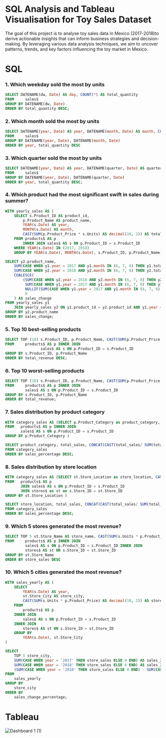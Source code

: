 # SQL Analysis and Tableau Visualisation for Toy Sales Dataset
The goal of this project is to analyse toy sales data in Mexico (2017-2018)to derive actionable insights that can inform business strategies and decision-making. By leveraging various data analysis techniques, we aim to uncover patterns, trends, and key factors influencing the toy market in Mexico.

# SQL
### 1. Which weekday sold the most by units
````sql
SELECT DATENAME(dw, Date) AS day, COUNT(*) AS total_quantity
FROM     sales$
GROUP BY DATENAME(dw, Date)
ORDER BY total_quantity DESC;
````
### 2. Which month sold the most by units
````sql
SELECT DATENAME(year, Date) AS year, DATENAME(month, Date) AS month, COUNT(*) AS total_quantity
FROM     sales$
GROUP BY DATENAME(year, Date), DATENAME(month, Date)
ORDER BY year, total_quantity DESC
````
### 3. Which quarter sold the most by units 
````sql
SELECT DATENAME(year, Date) AS year, DATENAME(quarter, Date) AS quarter, COUNT(*) AS total_quantity
FROM     sales$
GROUP BY DATENAME(year, Date), DATENAME(quarter, Date)
ORDER BY year, total_quantity DESC;
````
### 4. Which product had the most significant swift in sales during summer? 
````sql
WITH yearly_sales AS (
    SELECT s.Product_ID AS product_id,
        p.Product_Name AS product_name,
        YEAR(s.Date) AS year,
        MONTH(s.Date) AS month,
        CAST(SUM(p.Product_Price * s.Units) AS decimal(10, 2)) AS total_revenue
    FROM products$ AS p
        INNER JOIN sales$ AS s ON p.Product_ID = s.Product_ID
    WHERE YEAR(s.Date) IN (2017, 2018)
    GROUP BY YEAR(s.Date), MONTH(s.Date), s.Product_ID, p.Product_Name)

SELECT y2.product_name,
    SUM(CASE WHEN y1.year = 2017 AND y1.month IN (6, 7, 8) THEN y1.total_revenue ELSE 0 END) AS summer_2017,
    SUM(CASE WHEN y2.year = 2018 AND y2.month IN (6, 7, 8) THEN y2.total_revenue ELSE 0 END) AS summer_2018,
    COALESCE(
        (SUM(CASE WHEN y2.year = 2018 AND y2.month IN (6, 7, 8) THEN y2.total_revenue ELSE 0 END) - 
         SUM(CASE WHEN y1.year = 2017 AND y1.month IN (6, 7, 8) THEN y1.total_revenue ELSE 0 END)) *100/
         NULLIF(SUM(CASE WHEN y1.year = 2017 AND y1.month IN (6, 7, 8) THEN y1.total_revenue ELSE 0 END), 0),
         0
    ) AS sales_change
FROM yearly_sales y1
    JOIN yearly_sales y2 ON y1.product_id = y2.product_id AND y1.year = 2017 AND y2.year = 2018
GROUP BY y2.product_name
ORDER BY sales_change;
````
### 5. Top 10 best-selling products
````sql
SELECT TOP (10) s.Product_ID, p.Product_Name, CAST(SUM(p.Product_Price * s.Units) AS decimal(10, 2)) AS total_revenue
FROM     products$ AS p INNER JOIN
                sales$ AS s ON p.Product_ID = s.Product_ID
GROUP BY s.Product_ID, p.Product_Name
ORDER BY total_revenue DESC; 
````
### 6. Top 10 worst-selling products 
````sql
SELECT TOP (10) s.Product_ID, p.Product_Name, CAST(SUM(p.Product_Price * s.Units) AS decimal(10, 2)) AS total_revenue
FROM     products$ AS p INNER JOIN
         sales$ AS s ON p.Product_ID = s.Product_ID
GROUP BY s.Product_ID, p.Product_Name
ORDER BY total_revenue;
````
### 7. Sales distribution by product category
````sql
WITH category_sales AS (SELECT p.Product_Category as product_category, CAST(SUM(s.Units * p.Product_Price) AS decimal(10, 2)) AS total_sales
FROM   products$ AS p INNER JOIN
       sales$ AS s ON p.Product_ID = s.Product_ID
GROUP BY p.Product_Category )

SELECT product_category, total_sales, CONCAT(CAST(total_sales/ SUM(total_sales) OVER () * 100 AS decimal(10, 2)), '%')AS sales_percentage
FROM category_sales
ORDER BY sales_percentage DESC;
````
### 8. Sales distribution by store location
````sql
WITH category_sales AS (SELECT st.Store_Location as store_location, CAST(SUM(s.Units * p.Product_Price) AS decimal(10, 2)) AS total_sales
FROM   products$ AS p
       JOIN sales$ AS s ON p.Product_ID = s.Product_ID
       JOIN stores$ as st on s.Store_ID = st.Store_ID
GROUP BY st.Store_Location )

SELECT store_location, total_sales, CONCAT(CAST(total_sales/ SUM(total_sales) OVER () * 100 AS decimal(10, 2)), '%')AS sales_percentage
FROM category_sales
ORDER BY sales_percentage DESC;
````
### 9. Which 5 stores generated the most revenue? 
````sql
SELECT TOP 5 st.Store_Name AS store_name, CAST(SUM(s.Units * p.Product_Price) AS decimal(10, 2)) AS store_sales
FROM     products$ AS p INNER JOIN
         sales$ AS s ON p.Product_ID = s.Product_ID INNER JOIN
         stores$ AS st ON s.Store_ID = st.Store_ID
GROUP BY st.Store_Name
ORDER BY store_sales DESC
````
### 10. Which 5 cities generated the most revenue? 
````sql
WITH sales_yearly AS (
    SELECT 
        YEAR(s.Date) AS year,
        st.Store_City AS store_city,
        CAST(SUM(s.Units * p.Product_Price) AS decimal(10, 2)) AS store_sales
    FROM     
        products$ AS p 
    INNER JOIN
        sales$ AS s ON p.Product_ID = s.Product_ID 
    INNER JOIN
        stores$ AS st ON s.Store_ID = st.Store_ID
    GROUP BY 
        YEAR(s.Date), st.Store_City
)

SELECT 
    TOP 5 store_city, 
    SUM(CASE WHEN year = '2017' THEN store_sales ELSE 0 END) AS sales_2017, 
    SUM(CASE WHEN year = '2018' THEN store_sales ELSE 0 END) AS sales_2018, 
    (SUM(CASE WHEN year = '2018' THEN store_sales ELSE 0 END) - SUM(CASE WHEN year = '2017' THEN store_sales ELSE 0 END)) * 100.0 / NULLIF(SUM(CASE WHEN year = '2017' THEN store_sales ELSE 0 END), 0) AS sales_change_percentage
FROM 
    sales_yearly
GROUP BY 
    store_city
ORDER BY 
    sales_change_percentage;
````
# Tableau
![Dashboard 1 (1)](https://github.com/linhn0510/linhnguyen_portfolio/assets/125606128/0b8c6eed-e6a2-4544-afe3-5d027ce01111)

